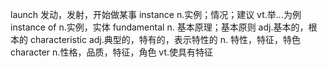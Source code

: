 launch 发动，发射，开始做某事
instance n.实例；情况；建议  vt.举...为例
instance of n.实例，实体
fundamental n. 基本原理；基本原则  adj.基本的，根本的
characteristic  adj.典型的，特有的，表示特性的  n. 特性，特征，特色
character n.性格，品质，特征，角色 vt.使具有特征